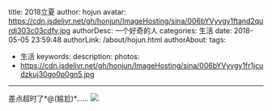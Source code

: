 title: 2018立夏
author: hojun
avatar: https://cdn.jsdelivr.net/gh/honjun/ImageHosting/sina/006bYVyvgy1ftand2qurdj303c03cdfv.jpg
authorDesc: 一个好奇的人
categories: 生活
date: 2018-05-05 23:59:48
authorLink: /about/hojun.html
authorAbout:
tags:
 - 生活
keywords:
description:
photos:
 - https://cdn.jsdelivr.net/gh/honjun/ImageHosting/sina/006bYVyvgy1fr1jcudzkuj30go0p0gn5.jpg
---
差点超时了*@(尴尬)*......
![](https://cdn.jsdelivr.net/gh/honjun/ImageHosting/sina/006bYVyvgy1fr1jcudzkuj30go0p0gn5.jpg)